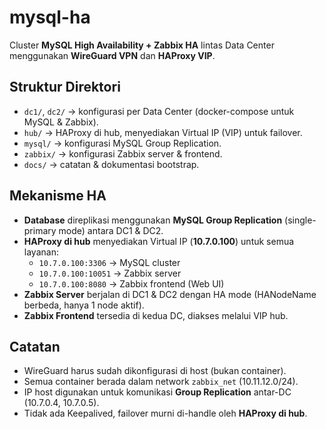 # mysql-ha

Cluster **MySQL High Availability + Zabbix HA** lintas Data Center menggunakan **WireGuard VPN** dan **HAProxy VIP**.

## Struktur Direktori
- `dc1/`, `dc2/` → konfigurasi per Data Center (docker-compose untuk MySQL & Zabbix).  
- `hub/` → HAProxy di hub, menyediakan Virtual IP (VIP) untuk failover.  
- `mysql/` → konfigurasi MySQL Group Replication.  
- `zabbix/` → konfigurasi Zabbix server & frontend.  
- `docs/` → catatan & dokumentasi bootstrap.

## Mekanisme HA
- **Database** direplikasi menggunakan **MySQL Group Replication** (single-primary mode) antara DC1 & DC2.  
- **HAProxy di hub** menyediakan Virtual IP (**10.7.0.100**) untuk semua layanan:  
  - `10.7.0.100:3306` → MySQL cluster  
  - `10.7.0.100:10051` → Zabbix server  
  - `10.7.0.100:8080` → Zabbix frontend (Web UI)  
- **Zabbix Server** berjalan di DC1 & DC2 dengan HA mode (HANodeName berbeda, hanya 1 node aktif).  
- **Zabbix Frontend** tersedia di kedua DC, diakses melalui VIP hub.

## Catatan
- WireGuard harus sudah dikonfigurasi di host (bukan container).  
- Semua container berada dalam network `zabbix_net` (10.11.12.0/24).  
- IP host digunakan untuk komunikasi **Group Replication** antar-DC (10.7.0.4, 10.7.0.5).  
- Tidak ada Keepalived, failover murni di-handle oleh **HAProxy di hub**.